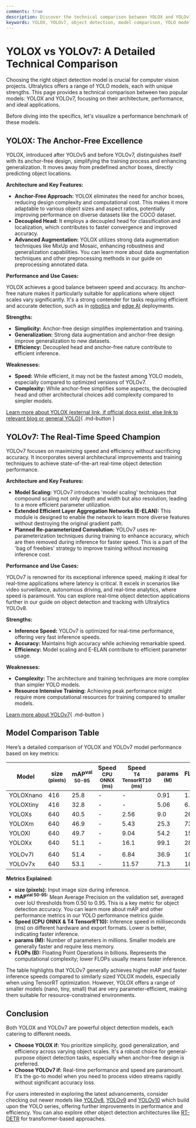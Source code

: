 ```yaml
---
comments: true
description: Discover the technical comparison between YOLOX and YOLOv7, exploring their architectures, performance benchmarks, and best use cases in object detection.
keywords: YOLOX, YOLOv7, object detection, model comparison, YOLO models, anchor-free YOLOX, real-time YOLOv7, machine learning, computer vision, model benchmarking
---
```


# YOLOX vs YOLOv7: A Detailed Technical Comparison

Choosing the right object detection model is crucial for computer vision projects. Ultralytics offers a range of YOLO models, each with unique strengths. This page provides a technical comparison between two popular models: YOLOX and YOLOv7, focusing on their architecture, performance, and ideal applications.

Before diving into the specifics, let's visualize a performance benchmark of these models.

<script async src="https://cdn.jsdelivr.net/npm/chart.js"></script>
<script defer src="../../javascript/benchmark.js"></script>

<canvas id="modelComparisonChart" width="1024" height="400" active-models='["YOLOX", "YOLOv7"]'></canvas>

## YOLOX: The Anchor-Free Excellence

YOLOX, introduced after YOLOv5 and before YOLOv7, distinguishes itself with its anchor-free design, simplifying the training process and enhancing generalization. It moves away from predefined anchor boxes, directly predicting object locations.

**Architecture and Key Features:**

- **Anchor-Free Approach:** YOLOX eliminates the need for anchor boxes, reducing design complexity and computational cost. This makes it more adaptable to various object sizes and aspect ratios, potentially improving performance on diverse datasets like the COCO dataset.
- **Decoupled Head:** It employs a decoupled head for classification and localization, which contributes to faster convergence and improved accuracy.
- **Advanced Augmentation:** YOLOX utilizes strong data augmentation techniques like MixUp and Mosaic, enhancing robustness and generalization capabilities. You can learn more about data augmentation techniques and other preprocessing methods in our guide on preprocessing annotated data.

**Performance and Use Cases:**

YOLOX achieves a good balance between speed and accuracy. Its anchor-free nature makes it particularly suitable for applications where object scales vary significantly. It's a strong contender for tasks requiring efficient and accurate detection, such as in [robotics](https://www.ultralytics.com/glossary/robotics) and [edge AI](https://www.ultralytics.com/glossary/edge-ai) deployments.

**Strengths:**

- **Simplicity:** Anchor-free design simplifies implementation and training.
- **Generalization:** Strong data augmentation and anchor-free design improve generalization to new datasets.
- **Efficiency:** Decoupled head and anchor-free nature contribute to efficient inference.

**Weaknesses:**

- **Speed:** While efficient, it may not be the fastest among YOLO models, especially compared to optimized versions of YOLOv7.
- **Complexity:** While anchor-free simplifies some aspects, the decoupled head and other architectural choices add complexity compared to simpler models.

[Learn more about YOLOX (external link, if official docs exist, else link to relevant blog or general YOLO)](https://github.com/Megvii-BaseDetection/YOLOX){ .md-button }

## YOLOv7: The Real-Time Speed Champion

YOLOv7 focuses on maximizing speed and efficiency without sacrificing accuracy. It incorporates several architectural improvements and training techniques to achieve state-of-the-art real-time object detection performance.

**Architecture and Key Features:**

- **Model Scaling:** YOLOv7 introduces 'model scaling' techniques that compound scaling not only depth and width but also resolution, leading to a more efficient parameter utilization.
- **Extended Efficient Layer Aggregation Networks (E-ELAN):** This module is designed to enable the network to learn more diverse features without destroying the original gradient path.
- **Planned Re-parameterized Convolution:** YOLOv7 uses re-parameterization techniques during training to enhance accuracy, which are then removed during inference for faster speed. This is a part of the 'bag of freebies' strategy to improve training without increasing inference cost.

**Performance and Use Cases:**

YOLOv7 is renowned for its exceptional inference speed, making it ideal for real-time applications where latency is critical. It excels in scenarios like video surveillance, autonomous driving, and real-time analytics, where speed is paramount. You can explore real-time object detection applications further in our guide on object detection and tracking with Ultralytics YOLOv8.

**Strengths:**

- **Inference Speed:** YOLOv7 is optimized for real-time performance, offering very fast inference speeds.
- **Accuracy:** Maintains high accuracy while achieving remarkable speed.
- **Efficiency:** Model scaling and E-ELAN contribute to efficient parameter usage.

**Weaknesses:**

- **Complexity:** The architecture and training techniques are more complex than simpler YOLO models.
- **Resource Intensive Training:** Achieving peak performance might require more computational resources for training compared to smaller models.

[Learn more about YOLOv7](https://docs.ultralytics.com/models/yolov7/){ .md-button }

## Model Comparison Table

Here’s a detailed comparison of YOLOX and YOLOv7 model performance based on key metrics:

| Model     | size<br><sup>(pixels) | mAP<sup>val<br>50-95 | Speed<br><sup>CPU ONNX<br>(ms) | Speed<br><sup>T4 TensorRT10<br>(ms) | params<br><sup>(M) | FLOPs<br><sup>(B) |
| --------- | --------------------- | -------------------- | ------------------------------ | ----------------------------------- | ------------------ | ----------------- |
| YOLOXnano | 416                   | 25.8                 | -                              | -                                   | 0.91               | 1.08              |
| YOLOXtiny | 416                   | 32.8                 | -                              | -                                   | 5.06               | 6.45              |
| YOLOXs    | 640                   | 40.5                 | -                              | 2.56                                | 9.0                | 26.8              |
| YOLOXm    | 640                   | 46.9                 | -                              | 5.43                                | 25.3               | 73.8              |
| YOLOXl    | 640                   | 49.7                 | -                              | 9.04                                | 54.2               | 155.6             |
| YOLOXx    | 640                   | 51.1                 | -                              | 16.1                                | 99.1               | 281.9             |
|           |                       |                      |                                |                                     |                    |                   |
| YOLOv7l   | 640                   | 51.4                 | -                              | 6.84                                | 36.9               | 104.7             |
| YOLOv7x   | 640                   | 53.1                 | -                              | 11.57                               | 71.3               | 189.9             |

**Metrics Explained:**

- **size (pixels):** Input image size during inference.
- **mAP<sup>val 50-95:** Mean Average Precision on the validation set, averaged over IoU thresholds from 0.50 to 0.95. This is a key metric for object detection accuracy. You can learn more about mAP and other performance metrics in our YOLO performance metrics guide.
- **Speed (CPU ONNX & T4 TensorRT10):** Inference speed in milliseconds (ms) on different hardware and export formats. Lower is better, indicating faster inference.
- **params (M):** Number of parameters in millions. Smaller models are generally faster and require less memory.
- **FLOPs (B):** Floating Point Operations in billions. Represents the computational complexity; lower FLOPs usually means faster inference.

The table highlights that YOLOv7 generally achieves higher mAP and faster inference speeds compared to similarly sized YOLOX models, especially when using TensorRT optimization. However, YOLOX offers a range of smaller models (nano, tiny, small) that are very parameter-efficient, making them suitable for resource-constrained environments.

## Conclusion

Both YOLOX and YOLOv7 are powerful object detection models, each catering to different needs.

- **Choose YOLOX if:** You prioritize simplicity, good generalization, and efficiency across varying object scales. It's a robust choice for general-purpose object detection tasks, especially when anchor-free design is preferred.
- **Choose YOLOv7 if:** Real-time performance and speed are paramount. It's the go-to model when you need to process video streams rapidly without significant accuracy loss.

For users interested in exploring the latest advancements, consider checking out newer models like [YOLOv8](https://docs.ultralytics.com/models/yolov8/), [YOLOv9](https://docs.ultralytics.com/models/yolov9/) and [YOLOv10](https://docs.ultralytics.com/models/yolov10/) which build upon the YOLO series, offering further improvements in performance and efficiency. You can also explore other object detection architectures like [RT-DETR](https://docs.ultralytics.com/models/rtdetr/) for transformer-based approaches.
